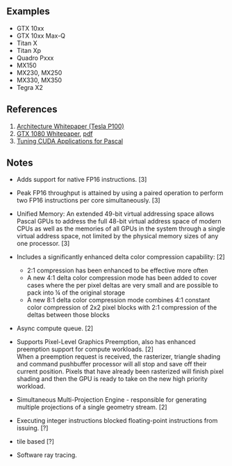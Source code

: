 
## Examples

* GTX 10xx
* GTX 10xx Max-Q
* Titan X
* Titan Xp
* Quadro Pxxx
* MX150
* MX230, MX250
* MX330, MX350
* Tegra X2


## References

1. [Architecture Whitepaper (Tesla P100)](https://images.nvidia.com/content/pdf/tesla/whitepaper/pascal-architecture-whitepaper.pdf)
2. [GTX 1080 Whitepaper](https://www.es.ele.tue.nl/~heco/courses/ECA/GPU-papers/GeForce_GTX_1080_Whitepaper_FINAL.pdf), [pdf](../pdf/GeForce_GTX_1080_Whitepaper_FINAL.pdf)
3. [Tuning CUDA Applications for Pascal](https://docs.nvidia.com/cuda/pascal-tuning-guide/index.html)

## Notes

* Adds support for native FP16 instructions. [3]
* Peak FP16 throughput is attained by using a paired operation to perform two FP16 instructions per core simultaneously. [3]
* Unified Memory: An extended 49-bit virtual addressing space allows Pascal GPUs to address the full 48-bit virtual address space of modern CPUs as well as the memories of all GPUs in the system through a single virtual address space, not limited by the physical memory sizes of any one processor. [3]
* Includes a significantly enhanced delta color compression capability: [2]
	- 2:1 compression has been enhanced to be effective more often
	- A new 4:1 delta color compression mode has been added to cover cases where the per pixel deltas are very small and are possible to pack into ¼ of the original storage
	- A new 8:1 delta color compression mode combines 4:1 constant color compression of 2x2 pixel blocks with 2:1 compression of the deltas between those blocks
* Async compute queue. [2]
* Supports Pixel-Level Graphics Preemption, also has enhanced preemption support for compute workloads. [2]<br/>
When a preemption request is received, the rasterizer, triangle shading and command pushbuffer processor will all stop and save off their current position. Pixels that have already been rasterized will finish pixel shading and then the GPU is ready to take on the new high priority workload.
* Simultaneous Multi-Projection Engine - responsible for generating multiple projections of a single geometry stream. [2]

* Executing integer instructions blocked floating-point instructions from issuing. [?]
* tile based [?]

* Software ray tracing.

